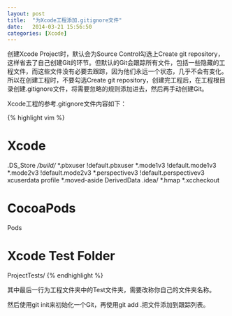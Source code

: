 ```yaml
---
layout: post
title:  "为Xcode工程添加.gitignore文件"
date:   2014-03-21 15:56:50
categories: [Xcode]
---
```

创建Xcode Project时，默认会为Source Control勾选上Create git repository，这样省去了自己创建Git的环节。但默认的Git会跟踪所有文件，包括一些隐藏的工程文件，而这些文件没有必要去跟踪，因为他们永远一个状态，几乎不会有变化。所以在创建工程时，不要勾选Create git repository，创建完工程后，在工程根目录创建.gitignore文件，将需要忽略的规则添加进去，然后再手动创建Git。

Xcode工程的参考.gitignore文件内容如下：

{% highlight vim %}
# Xcode
.DS_Store
*/build/*
*.pbxuser
!default.pbxuser
*.mode1v3
!default.mode1v3
*.mode2v3
!default.mode2v3
*.perspectivev3
!default.perspectivev3
xcuserdata
profile
*.moved-aside
DerivedData
.idea/
*.hmap
*.xccheckout
 
# CocoaPods
Pods
 
# Xcode Test Folder
ProjectTests/
{% endhighlight %}

其中最后一行为工程文件夹中的<YourProjectName>Test文件夹，需要改称你自己的文件夹名称。

然后使用git init来初始化一个Git，再使用git add .把文件添加到跟踪列表。
